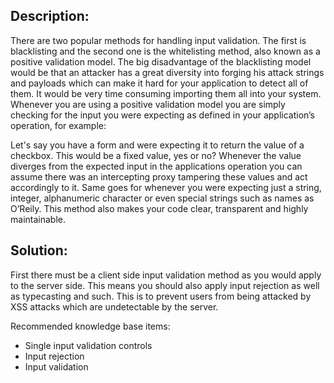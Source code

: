 ## Description:

There are two popular methods for handling input validation. The first is blacklisting and the second one is the whitelisting method, also known as a positive validation model.
The big disadvantage of the blacklisting model would be that an attacker has a great diversity into forging his attack strings and payloads which can make it hard for your application to detect all of them. It would be very time consuming importing them all into your system.
Whenever you are using a positive validation model you are simply checking for the input you were expecting as defined in your application’s operation, for example:

Let's say you have a form and were expecting it to return the value of a checkbox. This would be a fixed value, yes or no? Whenever the value diverges from the expected input in the applications operation you can assume there was an intercepting proxy tampering these values and act accordingly to it. 
Same goes for whenever you were expecting just a string, integer, alphanumeric character or even special strings such as names as O’Reily.
This method also makes your code clear, transparent and highly maintainable.

## Solution:

First there must be a client side input validation method as you would apply to the server
side. This means you should also apply input rejection as well as typecasting and such.
This is to prevent users from being attacked by XSS attacks which are undetectable by
the server.

Recommended knowledge base items:

- Single input validation controls
- Input rejection
- Input validation




   
